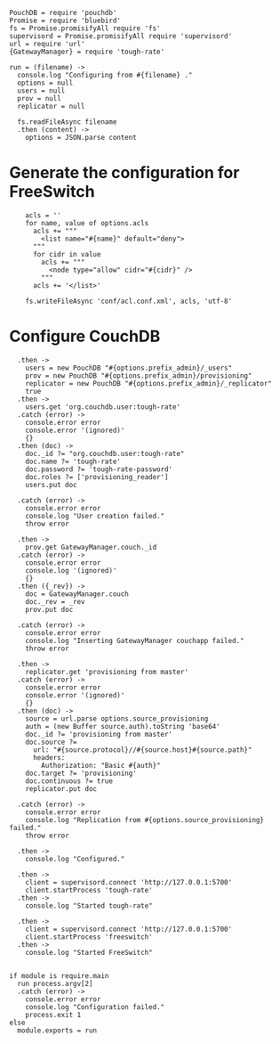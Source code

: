     PouchDB = require 'pouchdb'
    Promise = require 'bluebird'
    fs = Promise.promisifyAll require 'fs'
    supervisord = Promise.promisifyAll require 'supervisord'
    url = require 'url'
    {GatewayManager} = require 'tough-rate'

    run = (filename) ->
      console.log "Configuring from #{filename} ."
      options = null
      users = null
      prov = null
      replicator = null

      fs.readFileAsync filename
      .then (content) ->
        options = JSON.parse content

Generate the configuration for FreeSwitch
=========================================

        acls = ''
        for name, value of options.acls
          acls += """
            <list name="#{name}" default="deny">
          """
          for cidr in value
            acls += """
              <node type="allow" cidr="#{cidr}" />
            """
          acls += '</list>'

        fs.writeFileAsync 'conf/acl.conf.xml', acls, 'utf-8'

Configure CouchDB
=================

      .then ->
        users = new PouchDB "#{options.prefix_admin}/_users"
        prov = new PouchDB "#{options.prefix_admin}/provisioning"
        replicator = new PouchDB "#{options.prefix_admin}/_replicator"
        true
      .then ->
        users.get 'org.couchdb.user:tough-rate'
      .catch (error) ->
        console.error error
        console.error '(ignored)'
        {}
      .then (doc) ->
        doc._id ?= "org.couchdb.user:tough-rate"
        doc.name ?= 'tough-rate'
        doc.password ?= 'tough-rate-password'
        doc.roles ?= ['provisioning_reader']
        users.put doc

      .catch (error) ->
        console.error error
        console.log "User creation failed."
        throw error

      .then ->
        prov.get GatewayManager.couch._id
      .catch (error) ->
        console.error error
        console.log '(ignored)'
        {}
      .then ({_rev}) ->
        doc = GatewayManager.couch
        doc._rev = _rev
        prov.put doc

      .catch (error) ->
        console.error error
        console.log "Inserting GatewayManager couchapp failed."
        throw error

      .then ->
        replicator.get 'provisioning from master'
      .catch (error) ->
        console.error error
        console.error '(ignored)'
        {}
      .then (doc) ->
        source = url.parse options.source_provisioning
        auth = (new Buffer source.auth).toString 'base64'
        doc._id ?= 'provisioning from master'
        doc.source ?=
          url: "#{source.protocol}//#{source.host}#{source.path}"
          headers:
            Authorization: "Basic #{auth}"
        doc.target ?= 'provisioning'
        doc.continuous ?= true
        replicator.put doc

      .catch (error) ->
        console.error error
        console.log "Replication from #{options.source_provisioning} failed."
        throw error

      .then ->
        console.log "Configured."

      .then ->
        client = supervisord.connect 'http://127.0.0.1:5700'
        client.startProcess 'tough-rate'
      .then ->
        console.log "Started tough-rate"

      .then ->
        client = supervisord.connect 'http://127.0.0.1:5700'
        client.startProcess 'freeswitch'
      .then ->
        console.log "Started FreeSwitch"


    if module is require.main
      run process.argv[2]
      .catch (error) ->
        console.error error
        console.log "Configuration failed."
        process.exit 1
    else
      module.exports = run
